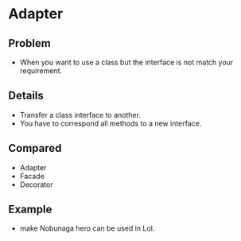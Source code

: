 # Adapter

## Problem

* When you want to use a class but the interface is not match your requirement.

## Details

* Transfer a class interface to another.
* You have to correspond all methods to a new interface.

## Compared

* Adapter
* Facade
* Decorator

## Example

* make Nobunaga hero can be used in Lol.